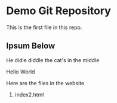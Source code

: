 # Demo Git Repository

This is the first file in this repo.

## Ipsum Below

He didle diddle the cat's in the middle

Hello World

Here are the files in the website

1. index2.html

